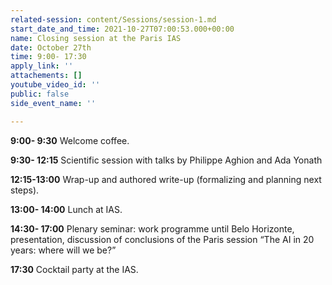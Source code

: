 ```yaml
---
related-session: content/Sessions/session-1.md
start_date_and_time: 2021-10-27T07:00:53.000+00:00
name: Closing session at the Paris IAS
date: October 27th
time: 9:00- 17:30
apply_link: ''
attachements: []
youtube_video_id: ''
public: false
side_event_name: ''

---
```

**9:00- 9:30** Welcome coffee.

**9:30- 12:15** Scientific session with talks by Philippe Aghion and Ada Yonath

**12:15-13:00** Wrap-up and authored write-up (formalizing and planning next steps).

**13:00- 14:00** Lunch at IAS.

**14:30- 17:00** Plenary seminar: work programme until Belo Horizonte, presentation, discussion of conclusions of the Paris session “The AI in 20 years: where will we be?”

**17:30** Cocktail party at the IAS.
